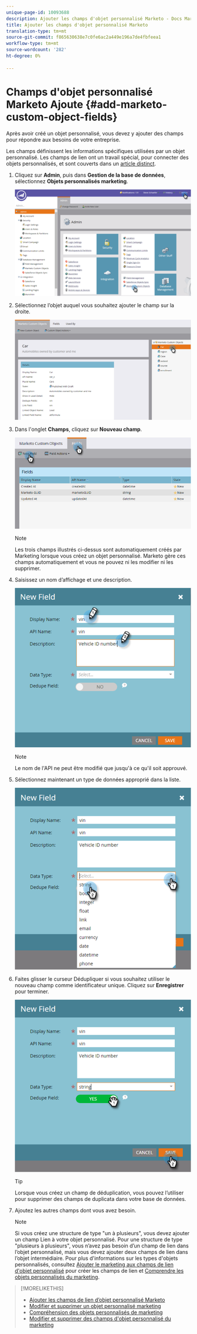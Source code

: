 ```yaml
---
unique-page-id: 10093688
description: Ajouter les champs d'objet personnalisé Marketo - Docs Marketo - Documentation du produit
title: Ajouter les champs d'objet personnalisé Marketo
translation-type: tm+mt
source-git-commit: f865630638e7c0fe6ac2a449e196a7de4fbfeea1
workflow-type: tm+mt
source-wordcount: '282'
ht-degree: 0%

---
```



# Champs d&#39;objet personnalisé Marketo Ajoute {#add-marketo-custom-object-fields}

Après avoir créé un objet personnalisé, vous devez y ajouter des champs pour répondre aux besoins de votre entreprise.

Les champs définissent les informations spécifiques utilisées par un objet personnalisé. Les champs de lien ont un travail spécial, pour connecter des objets personnalisés, et sont couverts dans un [article distinct](/help/marketo/product-docs/administration/marketo-custom-objects/add-marketo-custom-object-link-fields.md).

1. Cliquez sur **Admin**, puis dans **Gestion de la base de données**, sélectionnez **Objets personnalisés marketing**.

   ![](assets/image2016-1-18-9-3a2-3a6.png)

1. Sélectionnez l’objet auquel vous souhaitez ajouter le champ sur la droite.

   ![](assets/image2016-1-18-9-3a5-3a3.png)

1. Dans l&#39;onglet **Champs**, cliquez sur **Nouveau champ**.

   ![](assets/image2015-9-15-16-3a53-3a40.png)

   >[!NOTE]
   >
   >Les trois champs illustrés ci-dessus sont automatiquement créés par Marketing lorsque vous créez un objet personnalisé. Marketo gère ces champs automatiquement et vous ne pouvez ni les modifier ni les supprimer.

1. Saisissez un nom d’affichage et une description.

   ![](assets/image2015-10-5-11-3a35-3a48.png)

   >[!NOTE]
   >
   >Le nom de l&#39;API ne peut être modifié que jusqu&#39;à ce qu&#39;il soit approuvé.

1. Sélectionnez maintenant un type de données approprié dans la liste.

   ![](assets/image2015-10-5-11-3a37-3a24.png)

1. Faites glisser le curseur Dédupliquer si vous souhaitez utiliser le nouveau champ comme identificateur unique. Cliquez sur **Enregistrer** pour terminer.

   ![](assets/image2015-10-5-11-3a40-3a12.png)

   >[!TIP]
   >
   >Lorsque vous créez un champ de déduplication, vous pouvez l’utiliser pour supprimer des champs de duplicata dans votre base de données.

1. Ajoutez les autres champs dont vous avez besoin.

   >[!NOTE]
   >
   >Si vous créez une structure de type &quot;un à plusieurs&quot;, vous devez ajouter un champ Lien à votre objet personnalisé. Pour une structure de type &quot;plusieurs à plusieurs&quot;, vous n’avez pas besoin d’un champ de lien dans l’objet personnalisé, mais vous devez ajouter deux champs de lien dans l’objet intermédiaire. Pour plus d&#39;informations sur les types d&#39;objets personnalisés, consultez [Ajouter le marketing aux champs de lien d&#39;objet personnalisé](/help/marketo/product-docs/administration/marketo-custom-objects/add-marketo-custom-object-fields.md) pour créer les champs de lien et [Comprendre les objets personnalisés du marketing](/help/marketo/product-docs/administration/marketo-custom-objects/understanding-marketo-custom-objects.md).

>[!MORELIKETHIS]
>
>* [Ajouter les champs de lien d’objet personnalisé Marketo](/help/marketo/product-docs/administration/marketo-custom-objects/add-marketo-custom-object-link-fields.md)
>* [Modifier et supprimer un objet personnalisé marketing](/help/marketo/product-docs/administration/marketo-custom-objects/edit-and-delete-a-marketo-custom-object.md)
>* [Compréhension des objets personnalisés de marketing](/help/marketo/product-docs/administration/marketo-custom-objects/understanding-marketo-custom-objects.md)
>* [Modifier et supprimer des champs d&#39;objet personnalisé du marketing](/help/marketo/product-docs/administration/marketo-custom-objects/edit-and-delete-marketo-custom-object-fields.md)

